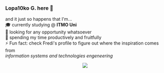 ### **Lopa10ko G.** here 👋
and it just so happens that I'm... \
🎓 currently studying @ **ITMO Uni** \
🔭 looking for any opportunity whatsoever \
🌱 spending my time productively and fruitfully \
⚡ Fun fact: check Fredi's profile to figure out where the inspiration comes from \
*information systems and technologies engeneering*

<div align="center">
   <img src="https://github.com/Lopa10ko/Lopa10ko/blob/main/main_00001.svg" />
</div>
